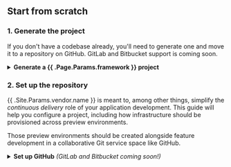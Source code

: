 ## Start from scratch

### 1. Generate the project

If you don't have a codebase already, you'll need to generate one and move it to a repository on GitHub.
GitLab and Bitbucket support is coming soon.

<details class="get-started-expander">
  <summary><strong>Generate a {{ .Page.Params.framework }} project</strong></summary>
  <br/>

{{ .Inner }}

1. Initiate the contents of this directory as a Git repository so before doing anything else, initialize the repository:

    ```bash
    git init .
    ```

1. By default, Git uses `master` as the name for the initial branch. 
If you wish to change the default branch name, you can do so with the `git branch -m` command. 
The rest of this guide will assume you have changed the default branch to `main`: 

    ```bash
    git branch -m main
    ```

1. Lastly, stage and commit the code you've generated.

    ```bash
    git add . && git commit -m "Init commit: {{ .Page.Params.framework }} starter for {{ .Site.Params.vendor.name }}."
    ```

With the {{ .Page.Params.framework }} repository generated, move onto the next step -- [**Setting up the repository**](#2-set-up-the-repository) on an external Git service.

</details>

### 2. Set up the repository

{{ .Site.Params.vendor.name }} is meant to, among other things, simplify the _continuous delivery_ role of your application development. 
This guide will help you configure a project, including how infrastructure should be provisioned across preview environments. 

Those preview environments should be created alongside feature development in a collaborative Git service space like GitHub.

<details class="get-started-expander">
  <summary><strong>Set up GitHub</strong> <em>(GitLab and Bitbucket coming soon!)</em></summary>
  <br/>

{{ printf `{{< guides/deploy/code/init-repo-github "%s" >}}` ( .Get 0 ) | .Page.RenderString }}

With the {{ .Page.Params.framework }} template repository now set up on GitHub, you're ready to create a project on {{ .Site.Params.vendor.name }} to migrate it. 
Click the button below to continue.

{{ printf `{{< guides/buttons next="#migrate-your-codebase" text="Migrate your codebase to %s" >}}` .Site.Params.vendor.name | .Page.RenderString }}

</details>
